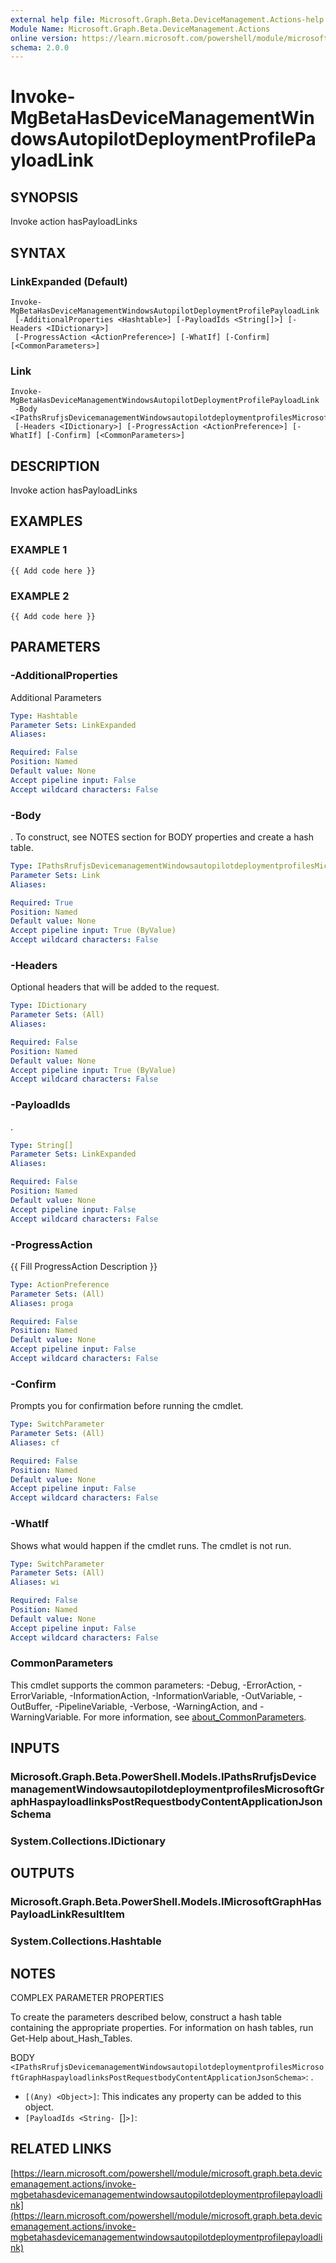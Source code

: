 ```yaml
---
external help file: Microsoft.Graph.Beta.DeviceManagement.Actions-help.xml
Module Name: Microsoft.Graph.Beta.DeviceManagement.Actions
online version: https://learn.microsoft.com/powershell/module/microsoft.graph.beta.devicemanagement.actions/invoke-mgbetahasdevicemanagementwindowsautopilotdeploymentprofilepayloadlink
schema: 2.0.0
---
```


# Invoke-MgBetaHasDeviceManagementWindowsAutopilotDeploymentProfilePayloadLink

## SYNOPSIS
Invoke action hasPayloadLinks

## SYNTAX

### LinkExpanded (Default)
```
Invoke-MgBetaHasDeviceManagementWindowsAutopilotDeploymentProfilePayloadLink
 [-AdditionalProperties <Hashtable>] [-PayloadIds <String[]>] [-Headers <IDictionary>]
 [-ProgressAction <ActionPreference>] [-WhatIf] [-Confirm] [<CommonParameters>]
```

### Link
```
Invoke-MgBetaHasDeviceManagementWindowsAutopilotDeploymentProfilePayloadLink
 -Body <IPathsRrufjsDevicemanagementWindowsautopilotdeploymentprofilesMicrosoftGraphHaspayloadlinksPostRequestbodyContentApplicationJsonSchema>
 [-Headers <IDictionary>] [-ProgressAction <ActionPreference>] [-WhatIf] [-Confirm] [<CommonParameters>]
```

## DESCRIPTION
Invoke action hasPayloadLinks

## EXAMPLES

### EXAMPLE 1
```
{{ Add code here }}
```

### EXAMPLE 2
```
{{ Add code here }}
```

## PARAMETERS

### -AdditionalProperties
Additional Parameters

```yaml
Type: Hashtable
Parameter Sets: LinkExpanded
Aliases:

Required: False
Position: Named
Default value: None
Accept pipeline input: False
Accept wildcard characters: False
```

### -Body
.
To construct, see NOTES section for BODY properties and create a hash table.

```yaml
Type: IPathsRrufjsDevicemanagementWindowsautopilotdeploymentprofilesMicrosoftGraphHaspayloadlinksPostRequestbodyContentApplicationJsonSchema
Parameter Sets: Link
Aliases:

Required: True
Position: Named
Default value: None
Accept pipeline input: True (ByValue)
Accept wildcard characters: False
```

### -Headers
Optional headers that will be added to the request.

```yaml
Type: IDictionary
Parameter Sets: (All)
Aliases:

Required: False
Position: Named
Default value: None
Accept pipeline input: True (ByValue)
Accept wildcard characters: False
```

### -PayloadIds
.

```yaml
Type: String[]
Parameter Sets: LinkExpanded
Aliases:

Required: False
Position: Named
Default value: None
Accept pipeline input: False
Accept wildcard characters: False
```

### -ProgressAction
{{ Fill ProgressAction Description }}

```yaml
Type: ActionPreference
Parameter Sets: (All)
Aliases: proga

Required: False
Position: Named
Default value: None
Accept pipeline input: False
Accept wildcard characters: False
```

### -Confirm
Prompts you for confirmation before running the cmdlet.

```yaml
Type: SwitchParameter
Parameter Sets: (All)
Aliases: cf

Required: False
Position: Named
Default value: None
Accept pipeline input: False
Accept wildcard characters: False
```

### -WhatIf
Shows what would happen if the cmdlet runs.
The cmdlet is not run.

```yaml
Type: SwitchParameter
Parameter Sets: (All)
Aliases: wi

Required: False
Position: Named
Default value: None
Accept pipeline input: False
Accept wildcard characters: False
```

### CommonParameters
This cmdlet supports the common parameters: -Debug, -ErrorAction, -ErrorVariable, -InformationAction, -InformationVariable, -OutVariable, -OutBuffer, -PipelineVariable, -Verbose, -WarningAction, and -WarningVariable. For more information, see [about_CommonParameters](http://go.microsoft.com/fwlink/?LinkID=113216).

## INPUTS

### Microsoft.Graph.Beta.PowerShell.Models.IPathsRrufjsDevicemanagementWindowsautopilotdeploymentprofilesMicrosoftGraphHaspayloadlinksPostRequestbodyContentApplicationJsonSchema
### System.Collections.IDictionary
## OUTPUTS

### Microsoft.Graph.Beta.PowerShell.Models.IMicrosoftGraphHasPayloadLinkResultItem
### System.Collections.Hashtable
## NOTES
COMPLEX PARAMETER PROPERTIES

To create the parameters described below, construct a hash table containing the appropriate properties.
For information on hash tables, run Get-Help about_Hash_Tables.

BODY `<IPathsRrufjsDevicemanagementWindowsautopilotdeploymentprofilesMicrosoftGraphHaspayloadlinksPostRequestbodyContentApplicationJsonSchema>`: .
  - `[(Any) <Object>]`: This indicates any property can be added to this object.
  - `[PayloadIds <String- `[]`>]`:

## RELATED LINKS

[https://learn.microsoft.com/powershell/module/microsoft.graph.beta.devicemanagement.actions/invoke-mgbetahasdevicemanagementwindowsautopilotdeploymentprofilepayloadlink](https://learn.microsoft.com/powershell/module/microsoft.graph.beta.devicemanagement.actions/invoke-mgbetahasdevicemanagementwindowsautopilotdeploymentprofilepayloadlink)




